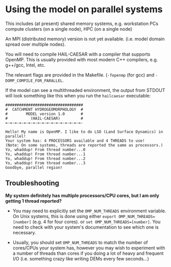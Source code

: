 # Using the model on parallel systems

This includes (at present) shared memory systems, e.g. workstation PCs
compute clusters (on a single node), HPC (on a single node)

An MPI (distributed memory) version is not yet available. (i.e. model domain 
spread over multiple nodes).

You will need to compile HAIL-CAESAR with a compiler that supports OpenMP. 
This is usually provided with most modern C++ compilers, e.g. g++/gcc, Intel, etc.

The relevant flags are provided in the Makefile. (`-fopenmp` (for gcc) and
`-DOMP_COMPILE_FOR_PARALLEL`.

If the model can see a multithreaded environment, the output from STDOUT will 
look something like this when you run the `hailcaesar` executable:

```
##################################
#  CATCHMENT HYDROGEOMORPHOLOGY  #
#        MODEL version 1.0       #
#          (HAIL-CAESAR)         #
=-=-=-=-=-=-=-=-=-=-=-=-=-=-=-=-=-

Hello! My name is OpenMP. I like to do LSD (Land Surface Dynamics) in parallel!
Your system has: 4 PROCESSORS available and 4 THREADS to use!
(Note: On some systems, threads are reported the same as processors.)
Yo, whaddup! From thread number...0
Yo, whaddup! From thread number...1
Yo, whaddup! From thread number...2
Yo, whaddup! From thread number...3
Goodbye, parallel region!
```

## Troubleshooting

__My system definitely has multiple processors/CPU cores, but I am only getting 1 thread reported?__

- You may need to explicitly set the `OMP_NUM_THREADS` environment variable. On Unix systems, this is 
done using either `export OMP_NUM_THREADS=[number]` (e.g. 4 for four cores). or `set OMP_NUM_THREADS=[number]`.
You need to check with your system's documentation to see which one is necessary. 

- Usually, you should set `OMP_NUM_THREADS` to match the number of cores/CPUs your system has, however you
may wish to experiment with a number of threads than cores if you doing a lot of heavy and frequent I/O
(i.e. something crazy like writing DEMs every few seconds...)



